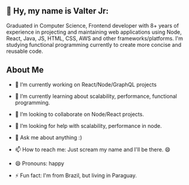 
## 👋  Hy, my name is Valter Jr: 

Graduated in Computer Science, Frontend developer with 8+ years of experience in projecting and maintaining web applications using Node, React, Java, JS, HTML, CSS, AWS and other frameworks/platforms. I'm studying functional programming currently to create more concise and reusable code.

## About Me

- 🔭 I’m currently working on React/Node/GraphQL projects

- 🌱 I’m currently learning about scalability, performance, functional programming. 

- 👯 I’m looking to collaborate on Node/React projects.

- 🤔 I’m looking for help with scalability, performance in node. 

- 💬 Ask me about anything :)

- 📫 How to reach me: Just scream  my name and I'll be there. 😄

- 😄 Pronouns: happy

- ⚡ Fun fact: I'm from Brazil, but living in Paraguay. 


